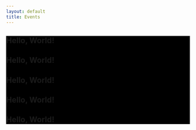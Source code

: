 ```yaml
---
layout: default
title: Events
---
```

<section class="mt-4" style="background-color:black">
  <div class="container">
    <h1>Hello, World!</h1>
    <h1>Hello, World!</h1>
    <h1>Hello, World!</h1>
    <h1>Hello, World!</h1>
    <h1>Hello, World!</h1>
  </div>
</section>